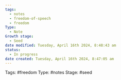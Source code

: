 ```yaml
---
tags:
  - notes
  - freedom-of-speech
  - freedom
Type:
  - Note
Growth stage:
  - Seed
date modified: Tuesday, April 16th 2024, 8:48:43 am
status:
  - In progress
date created: Tuesday, April 16th 2024, 8:47:05 am
---
```

Tags: #freedom 
Type: #notes 
Stage: #seed


